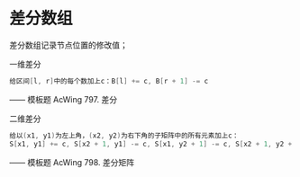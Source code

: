 # 差分数组

差分数组记录节点位置的修改值；

一维差分

```cpp
给区间[l, r]中的每个数加上c：B[l] += c, B[r + 1] -= c
```

—— 模板题 AcWing 797. 差分

二维差分

```cpp
给以(x1, y1)为左上角，(x2, y2)为右下角的子矩阵中的所有元素加上c：
S[x1, y1] += c, S[x2 + 1, y1] -= c, S[x1, y2 + 1] -= c, S[x2 + 1, y2 + 1] += c
```

—— 模板题 AcWing 798. 差分矩阵



